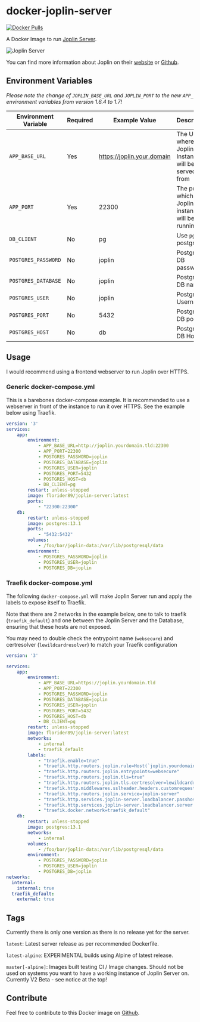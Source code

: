 # docker-joplin-server

[![Docker Pulls](https://img.shields.io/docker/pulls/florider89/joplin-server.svg?style=for-the-badge)](https://hub.docker.com/r/florider89/joplin-server/)

A Docker Image to run [Joplin Server](https://github.com/laurent22/joplin/tree/dev/packages/server).

![Joplin Server](https://p195.p4.n0.cdn.getcloudapp.com/items/L1uO8yx1/dc01a283-f2fc-453b-a504-61857ca9c663.png?v=82a88bf8a1e9119f9fa2a511ffe3c55a)

You can find more information about Joplin on their [website](https://joplinapp.org/) or [Github](https://github.com/laurent22/joplin/).

## Environment Variables

*Please note the change of `JOPLIN_BASE_URL` and `JOPLIN_PORT` to the new `APP_` environment variables from version 1.6.4 to 1.7!*

| Environment Variable | Required | Example Value              | Description                                            |
| -------------------- | -------- | -------------------------- | ------------------------------------------------------ |
| `APP_BASE_URL`       | Yes      | https://joplin.your.domain | The URL where your Joplin Instance will be served from |
| `APP_PORT`           | Yes      | 22300                      | The port on which your Joplin instance will be running |
| `DB_CLIENT`          | No       | pg                         | Use `pg` for postgres.                                 |
| `POSTGRES_PASSWORD`  | No       | joplin                     | Postgres DB password                                   |
| `POSTGRES_DATABASE`  | No       | joplin                     | Postgres DB name                                       |
| `POSTGRES_USER`      | No       | joplin                     | Postgres Username                                      |
| `POSTGRES_PORT`      | No       | 5432                       | Postgres DB port                                       |
| `POSTGRES_HOST`      | No       | db                         | Postgres DB Host                                       |

## Usage

I would recommend using a frontend webserver to run Joplin over HTTPS.

### Generic docker-compose.yml

This is a barebones docker-compose example. It is recommended to use a webserver in front of the instance to run it over HTTPS. See the example below using Traefik.

```yaml
version: '3'
services:
    app:
        environment:
            - APP_BASE_URL=http://joplin.yourdomain.tld:22300
            - APP_PORT=22300
            - POSTGRES_PASSWORD=joplin
            - POSTGRES_DATABASE=joplin
            - POSTGRES_USER=joplin 
            - POSTGRES_PORT=5432 
            - POSTGRES_HOST=db
            - DB_CLIENT=pg
        restart: unless-stopped
        image: florider89/joplin-server:latest
        ports:
            - "22300:22300"
    db:
        restart: unless-stopped
        image: postgres:13.1
        ports:
            - "5432:5432"
        volumes:
            - /foo/bar/joplin-data:/var/lib/postgresql/data
        environment:
            - POSTGRES_PASSWORD=joplin
            - POSTGRES_USER=joplin
            - POSTGRES_DB=joplin
```





### Traefik docker-compose.yml

The following `docker-compose.yml` will make Joplin Server run and apply the labels to expose itself to Traefik.

Note that there are 2 networks in the example below, one to talk to traefik (`traefik_default`) and one between the Joplin Server and the Database, ensuring that these hosts are not exposed.

You may need to double check the entrypoint name (`websecure`) and certresolver (`lewildcardresolver`) to match your Traefik configuration

```yaml
version: '3'

services:
    app:
        environment:
            - APP_BASE_URL=https://joplin.yourdomain.tld
            - APP_PORT=22300
            - POSTGRES_PASSWORD=joplin
            - POSTGRES_DATABASE=joplin
            - POSTGRES_USER=joplin
            - POSTGRES_PORT=5432
            - POSTGRES_HOST=db
            - DB_CLIENT=pg
        restart: unless-stopped
        image: florider89/joplin-server:latest
        networks:
            - internal
            - traefik_default
        labels:
            - "traefik.enable=true"
            - "traefik.http.routers.joplin.rule=Host(`joplin.yourdomain.tld`)"
            - "traefik.http.routers.joplin.entrypoints=websecure"
            - "traefik.http.routers.joplin.tls=true"
            - "traefik.http.routers.joplin.tls.certresolver=lewildcardresolver"
            - "traefik.http.middlewares.sslheader.headers.customrequestheaders.X-Forwarded-Proto = http"
            - "traefik.http.routers.joplin.service=joplin-server"
            - "traefik.http.services.joplin-server.loadbalancer.passhostheader=true"
            - "traefik.http.services.joplin-server.loadbalancer.server.port=22300"
            - "traefik.docker.network=traefik_default"
    db:
        restart: unless-stopped
        image: postgres:13.1
        networks:
            - internal
        volumes:
            - /foo/bar/joplin-data:/var/lib/postgresql/data
        environment:
            - POSTGRES_PASSWORD=joplin
            - POSTGRES_USER=joplin
            - POSTGRES_DB=joplin
networks:
  internal:
    internal: true
  traefik_default:
    external: true
```

## Tags

Currently there is only one version as there is no release yet for the server.

`latest`: Latest server release as per recommended Dockerfile.

`latest-alpine`: EXPERIMENTAL builds using Alpine of latest release.

`master[-alpine]`: Images built testing CI / Image changes. Should not be used on systems you want to have a working instance of Joplin Server on. Currently V2 Beta - see notice at the top!

## Contribute

Feel free to contribute to this Docker image on [Github](https://github.com/flosoft/docker-joplin-server).
